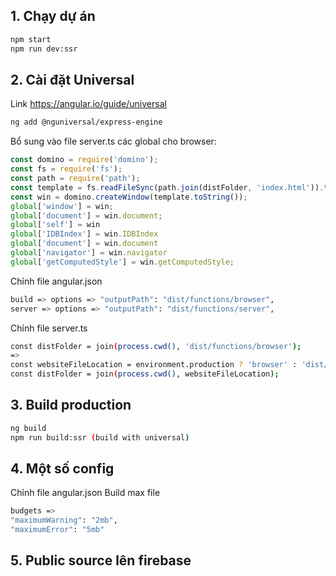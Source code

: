 ## 1. Chạy dự án
  
  ```bash
  npm start
  npm run dev:ssr
  ```
  
## 2. Cài đặt Universal
  
  Link <https://angular.io/guide/universal>
  ```bash
  ng add @nguniversal/express-engine
  ```

  Bổ sung vào file server.ts các global cho browser: 
  ```javascript
  const domino = require('domino');
  const fs = require('fs');
  const path = require('path');
  const template = fs.readFileSync(path.join(distFolder, 'index.html')).toString();
  const win = domino.createWindow(template.toString());
  global['window'] = win;
  global['document'] = win.document;
  global['self'] = win
  global['IDBIndex'] = win.IDBIndex
  global['document'] = win.document
  global['navigator'] = win.navigator
  global['getComputedStyle'] = win.getComputedStyle;
  ```
  Chỉnh file angular.json
  ```bash
  build => options => "outputPath": "dist/functions/browser",
  server => options => "outputPath": "dist/functions/server",
  ```
  Chỉnh file server.ts
  ```bash
  const distFolder = join(process.cwd(), 'dist/functions/browser');
  =>
  const websiteFileLocation = environment.production ? 'browser' : 'dist/functions/browser';
  const distFolder = join(process.cwd(), websiteFileLocation);
  ```
## 3. Build production
  ```bash
  ng build
  npm run build:ssr (build with universal)
  ```
## 4. Một số config
  Chỉnh file angular.json
  Build max file
  ```bash
  budgets => 
  "maximumWarning": "2mb",
  "maximumError": "5mb"
  ```
  ## 5. Public source lên firebase
